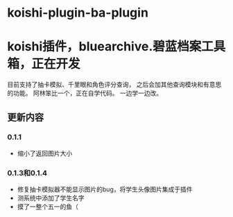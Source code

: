 # koishi-plugin-ba-plugin
# koishi插件，bluearchive.碧蓝档案工具箱，正在开发
目前支持了抽卡模拟、千里眼和角色评分查询，
之后会加其他查询模块和有意思的功能。
阿林笨比一个，正在自学代码。
一边学一边改。

## 更新内容
### 0.1.1
  - 缩小了返回图片大小


### 0.1.3和0.1.4
  - 修复抽卡模拟器不能显示图片的bug，将学生头像图片集成于插件
  - 测系统中添加了学生名字
  - 摸了一整个五一的鱼（
  
